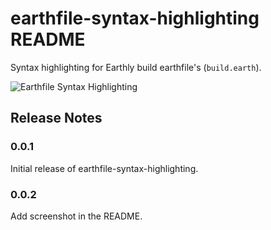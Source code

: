 # earthfile-syntax-highlighting README

Syntax highlighting for Earthly build earthfile's (`build.earth`).

![Earthfile Syntax Highlighting](https://github.com/vladaionescu/earthly/raw/master/images/vscode-plugin.png)

## Release Notes

### 0.0.1

Initial release of earthfile-syntax-highlighting.

### 0.0.2

Add screenshot in the README.

